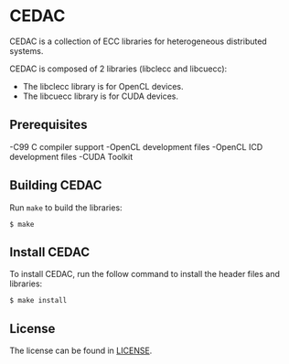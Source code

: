 # CEDAC

CEDAC is a collection of ECC libraries for heterogeneous distributed systems.

CEDAC is composed of 2 libraries (libclecc and libcuecc):
- The libclecc library is for OpenCL devices.
- The libcuecc library is for CUDA devices.

## Prerequisites
-C99 C compiler support
-OpenCL development files
-OpenCL ICD development files
-CUDA Toolkit

## Building CEDAC

Run `make` to build the libraries:
```console
$ make
```

## Install CEDAC

To install CEDAC, run the follow command to install the header files and libraries:
```console
$ make install
```

## License

The license can be found in [LICENSE](https://github.com/mikhail-j/CEDAC/blob/master/LICENSE).
